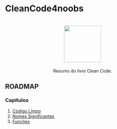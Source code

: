 # CleanCode4noobs

<h1 align="center">
  <img src="https://i.imgur.com/UYhCAYw.jpg.png" width="120">
</h1>

<p align="center">Resumo do livro Clean Code.</p>

## ROADMAP

### Capítulos

1. [Código Limpo](https://github.com/allan-pires/cleancode4noobs/blob/master/mylink.md)
2. [Nomes Significantes](https://github.com/allan-pires/cleancode4noobs/blob/master/mylink.md)
3. [Funções](https://github.com/allan-pires/cleancode4noobs/blob/master/mylink.md)
